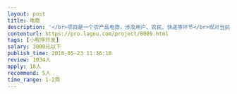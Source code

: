 ```yaml
---                
layout: post       
title: 电商           
description: '</br>项目是一个农产品电商，涉及用户、农民、快递等环节</br>现对当前版本做功能优化</br>需要经验丰富的前端人员</br>'     
contenturl: https://pro.lagou.com/project/8009.html      
tags: [小程序开发]            
salary: 3000元以下          
publish_time: 2018-05-23 11:36:18         
review: 1034人                   
apply: 18人                   
recommend: 5人                   
time_range: 1-2周              
---                 
```

